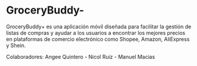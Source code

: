 # GroceryBuddy-
GroceryBuddy+ es una aplicación móvil diseñada para facilitar la gestión de listas de compras y ayudar a los usuarios a encontrar los mejores precios en plataformas de comercio electrónico como Shopee, Amazon, AliExpress y Shein.



Colaboradores: Angee Quintero - Nicol Ruiz - Manuel Macias
